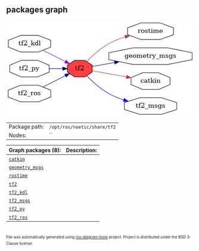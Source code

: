 <!--
File was automatically generated using 'ros-diagram-tools' project.
Project is distributed under the BSD 3-Clause license.
-->

## packages graph

[![tf2](tf2.png "tf2")](tf2.png)

|     |     |
| --- | --- |
| Package path: | `/opt/ros/noetic/share/tf2` |
| Nodes: | `` |


| Graph packages (8): | Description: |
| ------------------- | ------------ |
| [`catkin`](catkin.md) |  |
| [`geometry_msgs`](geometry_msgs.md) |  |
| [`rostime`](rostime.md) |  |
| [`tf2`](tf2.md) |  |
| [`tf2_kdl`](tf2_kdl.md) |  |
| [`tf2_msgs`](tf2_msgs.md) |  |
| [`tf2_py`](tf2_py.md) |  |
| [`tf2_ros`](tf2_ros.md) |  |


</br>
<font size="1">
File was automatically generated using <a href="https://github.com/anetczuk/ros-diagram-tools"><i>ros-diagram-tools</i></a> project.
Project is distributed under the BSD 3-Clause license.
</font>
